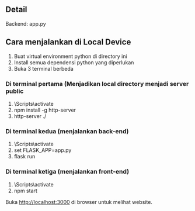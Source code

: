 ## Detail
Backend: app.py

## Cara menjalankan di Local Device
1. Buat virtual environment python di directory ini
2. Install semua dependensi python yang diperlukan
3. Buka 3 terminal berbeda

### Di terminal pertama (Menjadikan local directory menjadi server public
1. <nama virtual environment>\Scripts\activate
2. npm install -g http-server
3. http-server ./

### Di terminal kedua (menjalankan back-end)
1. <nama virtual environment>\Scripts\activate
2. set FLASK_APP=app.py 
3. flask run 
 
### Di terminal ketiga (menjalankan front-end)
1. <nama virtual environment>\Scripts\activate
2. npm start

Buka [http://localhost:3000](http://localhost:3000) di browser untuk melihat website.
